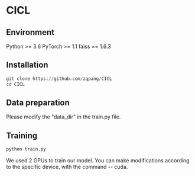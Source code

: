 # CICL

## Environment
Python >= 3.6
PyTorch >= 1.1
faiss == 1.6.3

## Installation
```python
git clone https://github.com/zqpang/CICL
cd CICL
```
## Data preparation
Please modify the "data_dir" in the train.py file.

## Training
```python
python train.py
```
We used 2 GPUs to train our model. You can make modifications according to the specific device, with the command -- cuda.
